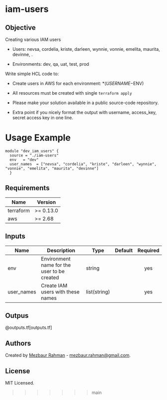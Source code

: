 # iam-users

## Objective

Creating various IAM users

- Users: nevsa, cordelia, kriste, darleen, wynnie, vonnie, emelita, maurita, devinne,  .

- Environments: dev, qa, uat, test, prod

Write simple HCL code to:

- Create users in AWS for each environment: *($USERNAME-$ENV)

- All resources must be created with single `terraform apply`

- Please make your solution available in a public source-code repository.

- Extra point if you nicely format the output with username, access_key, secret access key in one line.

# Usage Example

```
module "dev_iam_users" {
  source = "./iam-users"
  env   = "dev"
  user_names  = ["nevsa", "cordelia", "kriste", "darleen", "wynnie", "vonnie", "emelita", "maurita", "devinne"]
  }
```

## Requirements

| Name | Version |
|------|---------|
| terraform | >= 0.13.0 |
| aws | >= 2.68 |


## Inputs

| Name | Description | Type | Default | Required |
|------|-------------|------|---------|:--------:|
| env  | Environment name for the user to be created | string | | yes |
| user_names  | Create IAM users with these names | list(string) | | yes |

## Outpus
 @outputs.tf[outputs.tf]


## Authors

Created by [Mezbaur Rahman](https://github.com/my-janala) - mezbaur.rahman@gmail.com.

## License

MIT Licensed.

>>>>>>> main
